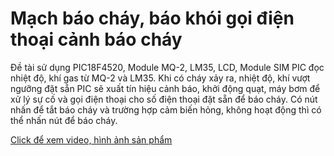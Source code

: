 # Mạch báo cháy, báo khói gọi điện thoại cảnh báo cháy
Đề tài sử dụng PIC18F4520, Module MQ-2, LM35, LCD, Module SIM
PIC đọc nhiệt độ, khí gas từ MQ-2 và LM35. Khi có cháy xảy ra, nhiệt độ, khí vượt ngưỡng đặt sẵn PIC sẽ xuất tín hiệu cảnh báo, khởi động quạt, máy bơm để xử lý sự cố và gọi điện thoại cho số điện thoại đặt 
sẵn để báo cháy. Có nút nhấn để tắt báo cháy và trường hợp cảm biến hỏng, không hoạt động thì có thể nhấn nút để báo cháy.

[Click để xem video, hình ảnh sản phẩm](https://drive.google.com/drive/folders/1zaxUxHWJQemThKRCdw4AaE0SdnNDMgWe?usp=sharing)
